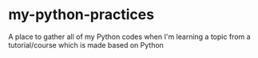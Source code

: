 # my-python-practices
A place to gather all of my Python codes when I'm learning a topic from a tutorial/course which is made based on Python
